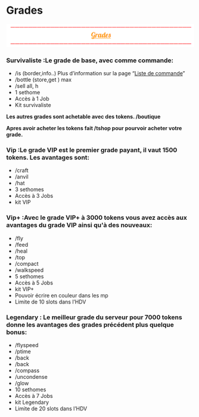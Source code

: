# Grades

![](.gitbook/assets/capture-decran-2021-03-12-143033.png)

### **Survivaliste :Le grade de base, avec comme commande:**

* /is \(border,info..\) Plus d’information sur la page “[Liste de commande](https://wiki.sky-dream.fr/iles/liste-des-commandes/commandes-joueur)”
* /bottle \(store,get \) max
* /sell all, h
* 1 sethome
* Accès à 1 Job
* Kit survivaliste

**Les autres grades sont achetable avec des tokens. /boutique** 

**Apres avoir acheter les tokens fait /tshop pour pourvoir acheter votre grade.**

### **Vip :Le grade VIP est le premier grade payant, il vaut 1500 tokens. Les avantages sont:**

* /craft
* /anvil
* /hat
* 3 sethomes
* Accès à 3 Jobs
* kit VIP

### **Vip+ :Avec le grade VIP+ à 3000 tokens vous avez accès aux avantages du grade VIP ainsi qu'à des nouveaux:**

* /fly
* /feed
* /heal
* /top
* /compact
* /walkspeed
* 5 sethomes
* Accès à 5 Jobs
* kit VIP+
* Pouvoir écrire en couleur dans les mp
* Limite de 10 slots dans l’HDV

### **Legendary : Le meilleur grade du serveur pour 7000 tokens donne les avantages des grades précédent plus quelque bonus:**

* /flyspeed
* /ptime
* /back
* /back
* /compass
* /uncondense
* /glow
* 10 sethomes
* Accès à 7 Jobs
* kit Legendary
* Limite de 20 slots dans l’HDV


